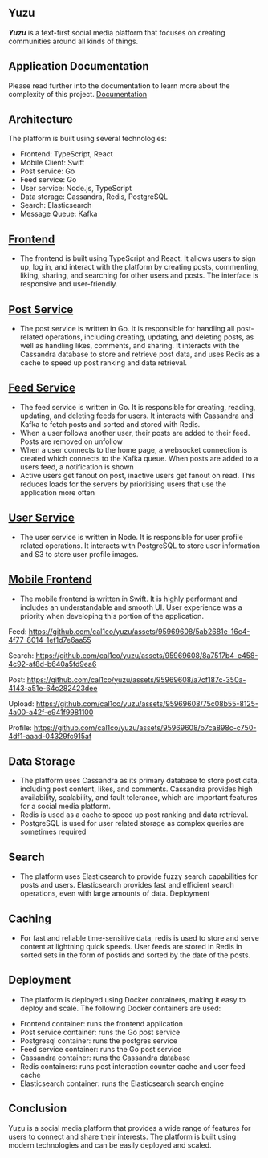 ## Yuzu

***Yuzu*** is a text-first social media platform that focuses on creating communities around all kinds of things.  

## Application Documentation
Please read further into the documentation to learn more about the complexity of this project. 
[Documentation](https://agrumi.gitbook.io/yuzu/)

## Architecture

The platform is built using several technologies:

* Frontend: TypeScript, React
* Mobile Client: Swift
* Post service: Go
* Feed service: Go
* User service: Node.js, TypeScript
* Data storage: Cassandra, Redis, PostgreSQL
* Search: Elasticsearch
* Message Queue: Kafka

## [Frontend](https://github.com/cal1co/yuzu)

- The frontend is built using TypeScript and React. It allows users to sign up, log in, and interact with the platform by creating posts, commenting, liking, sharing, and searching for other users and posts. The interface is responsive and user-friendly.

## [Post Service](https://github.com/cal1co/yuzu-posthandler)

- The post service is written in Go. It is responsible for handling all post-related operations, including creating, updating, and deleting posts, as well as handling likes, comments, and sharing. It interacts with the Cassandra database to store and retrieve post data, and uses Redis as a cache to speed up post ranking and data retrieval.

## [Feed Service](https://github.com/cal1co/yuzu-feed)

- The feed service is written in Go. It is responsible for creating, reading, updating, and deleting feeds for users. It interacts with Cassandra and Kafka to fetch posts and sorted and stored with Redis. 
- When a user follows another user, their posts are added to their feed. Posts are removed on unfollow
- When a user connects to the home page, a websocket connection is created which connects to the Kafka queue. When posts are added to a users feed, a notification is shown
- Active users get fanout on post, inactive users get fanout on read. This reduces loads for the servers by prioritising users that use the application more often 

## [User Service](https://github.com/cal1co/yuzu-login)

- The user service is written in Node. It is responsible for user profile related operations. It interacts with PostgreSQL to store user information and S3 to store user profile images.


## [Mobile Frontend](https://github.com/cal1co/yuzu-mobile)
- The mobile frontend is written in Swift. It is highly performant and includes an understandable and smooth UI. User experience was a priority when developing this portion of the application. 

Feed:
https://github.com/cal1co/yuzu/assets/95969608/5ab2681e-16c4-4f77-8014-1ef1d7e6aa55

Search:
https://github.com/cal1co/yuzu/assets/95969608/8a7517b4-e458-4c92-af8d-b640a5fd9ea6

Post:
https://github.com/cal1co/yuzu/assets/95969608/a7cf187c-350a-4143-a51e-64c282423dee

Upload:
https://github.com/cal1co/yuzu/assets/95969608/75c08b55-8125-4a00-a42f-e941f9981100

Profile:
https://github.com/cal1co/yuzu/assets/95969608/b7ca898c-c750-4df1-aaad-04329fc915af


## Data Storage

- The platform uses Cassandra as its primary database to store post data, including post content, likes, and comments. Cassandra provides high availability, scalability, and fault tolerance, which are important features for a social media platform. 
- Redis is used as a cache to speed up post ranking and data retrieval.
- PostgreSQL is used for user related storage as complex queries are sometimes required 

## Search

- The platform uses Elasticsearch to provide fuzzy search capabilities for posts and users. Elasticsearch provides fast and efficient search operations, even with large amounts of data.
Deployment

## Caching
- For fast and reliable time-sensitive data, redis is used to store and serve content at lightning quick speeds. User feeds are stored in Redis in sorted sets in the form of postids and sorted by the date of the posts.

## Deployment

- The platform is deployed using Docker containers, making it easy to deploy and scale. The following Docker containers are used:

* Frontend container: runs the frontend application
* Post service container: runs the Go post service
* Postgresql container: runs the postgres service 
* Feed service container: runs the Go post service
* Cassandra container: runs the Cassandra database
* Redis containers: runs post interaction counter cache and user feed cache
* Elasticsearch container: runs the Elasticsearch search engine

## Conclusion

Yuzu is a social media platform that provides a wide range of features for users to connect and share their interests. The platform is built using modern technologies and can be easily deployed and scaled.
